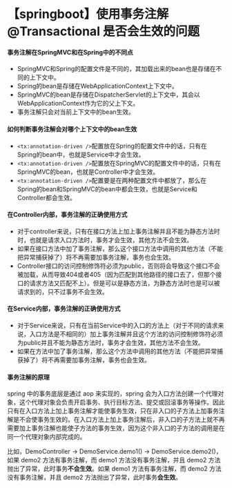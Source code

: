 # 【springboot】使用事务注解 @Transactional 是否会生效的问题

#### 事务注解在SpringMVC和在Spring中的不同点
* SpringMVC和Spring的配置文件是不同的，其加载出来的bean也是存储在不同的上下文中。
* Spring的bean是存储在WebApplicationContext上下文中。
* SpringMVC的bean是存储在DispatcherServlet的上下文中，其会以WebApplicationContext作为它的父上下文。
* 事务注解只会对当前上下文中的bean生效。

#### 如何判断事务注解会对哪个上下文中的bean生效
* `<tx:annotation-driven />`配置放在Spring的配置文件中的话，只有在Spring的bean中，也就是Service中才会生效。
* `<tx:annotation-driven />`配置放在SpringMVC的配置文件中的话，只有在SpringMVC的bean，也就是Controller中才会生效。
* `<tx:annotation-driven />`配置要是在两种配置文件中都放了，那么在Spring的bean和SpringMVC的bean中都会生效，也就是Service和Controller都会生效。

#### 在Controller内部，事务注解的正确使用方式
* 对于controller来说，只有在接口方法上加上事务注解并且不能为静态方法时时，也就是请求入口方法时，事务才会生效，其他方法不会生效。
* 如果在接口方法中加了事务注解，那么这个接口方法中调用的其他方法（不能把异常捕获掉了）将不再需要加事务注解，事务也会生效。
* Controller接口的访问控制修饰符必须为public，否则将会导致这个接口不会被加载，从而导致404或者405（因为匹配到其他路径的接口去了，但那个接口的请求方法又匹配不上）。但是可以是静态方法，为静态方法时也是可以被请求到的，只不过事务不会生效。

#### 在Service内部，事务注解的正确使用方式
* 对于Service来说，只有在当前Service中的入口的方法上（对于不同的请求来说，入口方法是不相同的）加上事务注解并且这个方法的访问控制修饰符必须为public并且不能为静态方法时，事务才会生效，其他方法不会生效。
* 如果在方法中加了事务注解，那么这个方法中调用的其他方法（不能把异常捕获掉了）将不再需要加事务注解，事务也会生效。

#### 事务注解的原理
spring 中的事务底层是通过 aop 来实现的，spring 会为入口方法创建一个代理对象，这个代理对象会负责开启事务、执行目标方法、提交或回滚事务等操作。因此只有在入口方法上加上事务注解才能使事务生效，只在非入口的子方法上加事务注解是不会使事务生效的。在入口方法上加上事务注解后，非入口的子方法上就不再需要加上事务注解也能使子方法的事务生效，因为这个非入口的子方法的调用是在同一个代理对象内部完成的。

比如，DemoController -> DemoService.demo1() -> DemoService.demo2()，如果 demo2 方法有事务注解，而 demo1 方法没有事务注解，并且 demo2 方法抛出了异常，此时事务**不会生效**。如果 demo1 方法有事务注解，而 demo2 方法没有事务注解，并且 demo2 方法抛出了异常，此时事务**会生效**。